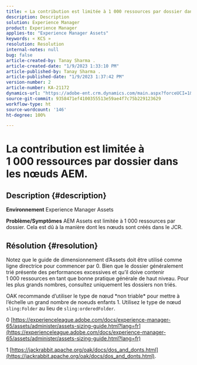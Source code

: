 ```yaml
---
title: « La contribution est limitée à 1 000 ressources par dossier dans les nœuds AEM. »
description: Description
solution: Experience Manager
product: Experience Manager
applies-to: "Experience Manager Assets"
keywords: « KCS »
resolution: Resolution
internal-notes: null
bug: false
article-created-by: Tanay Sharma .
article-created-date: "1/9/2023 1:33:10 PM"
article-published-by: Tanay Sharma .
article-published-date: "1/9/2023 1:37:42 PM"
version-number: 2
article-number: KA-21172
dynamics-url: "https://adobe-ent.crm.dynamics.com/main.aspx?forceUCI=1&pagetype=entityrecord&etn=knowledgearticle&id=7f168827-2290-ed11-aad1-6045bd006793"
source-git-commit: 9358471ef4100355513e59ae4f7c75b229123629
workflow-type: ht
source-wordcount: '146'
ht-degree: 100%

---
```


# La contribution est limitée à 1 000 ressources par dossier dans les nœuds AEM.

## Description {#description}

<b>Environnement</b>
Experience Manager Assets


<b>Problème/Symptômes</b>
AEM Assets est limitée à 1 000 ressources par dossier. Cela est dû à la manière dont les nœuds sont créés dans le JCR.


## Résolution {#resolution}


Notez que le guide de dimensionnement d’Assets doit être utilisé comme ligne directrice pour commencer par 0. Bien que le dossier généralement trié présente des performances excessives et qu’il doive contenir 1 000 ressources en tant que bonne pratique générale de haut niveau. Pour les plus grands nombres, consultez uniquement les dossiers non triés.

OAK recommande d’utiliser le type de nœud \*non triable\* pour mettre à l’échelle un grand nombre de noeuds enfants 1. Utilisez le type de nœud `sling:Folder` au lieu de `sling:orderedFolder`.

0 [https://experienceleague.adobe.com/docs/experience-manager-65/assets/administer/assets-sizing-guide.html?lang=fr](https://experienceleague.adobe.com/docs/experience-manager-65/assets/administer/assets-sizing-guide.html?lang=fr)

1 [https://jackrabbit.apache.org/oak/docs/dos_and_donts.html](https://jackrabbit.apache.org/oak/docs/dos_and_donts.html).
